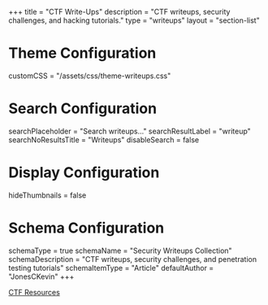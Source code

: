 +++
title = "CTF Write-Ups"
description = "CTF writeups, security challenges, and hacking tutorials."
type = "writeups"
layout = "section-list"

# Theme Configuration
customCSS = "/assets/css/theme-writeups.css"

# Search Configuration
searchPlaceholder = "Search writeups..."
searchResultLabel = "writeup"
searchNoResultsTitle = "Writeups"
disableSearch = false

# Display Configuration
hideThumbnails = false

# Schema Configuration
schemaType = true
schemaName = "Security Writeups Collection"
schemaDescription = "CTF writeups, security challenges, and penetration testing tutorials"
schemaItemType = "Article"
defaultAuthor = "JonesCKevin"
+++

[CTF Resources](resources)
